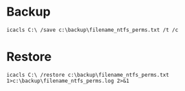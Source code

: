 # Backup

```
icacls C:\ /save c:\backup\filename_ntfs_perms.txt /t /c
```

# Restore

```
icacls C:\ /restore c:\backup\filename_ntfs_perms.txt 1>c:\backup\filename_ntfs_perms.log 2>&1
```
